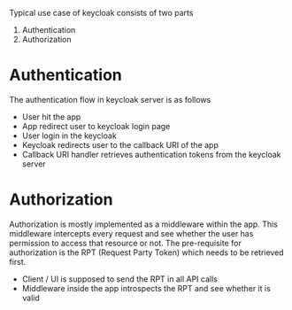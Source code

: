 Typical use case of keycloak consists of two parts

1. Authentication
2. Authorization

# Authentication

The authentication flow in keycloak server is as follows

* User hit the app
* App redirect user to keycloak login page
* User login in the keycloak 
* Keycloak redirects user to the callback URI of the app
* Callback URI handler retrieves authentication tokens from the keycloak server


# Authorization

Authorization is mostly implemented as a middleware within the app.
This middleware intercepts every request and see whether the user has permission to access that resource or not.
The pre-requisite for authorization is the RPT (Request Party Token) which needs to be retrieved first.

* Client / UI is supposed to send the RPT in all  API calls
* Middleware inside the app introspects the RPT and see whether it is valid


